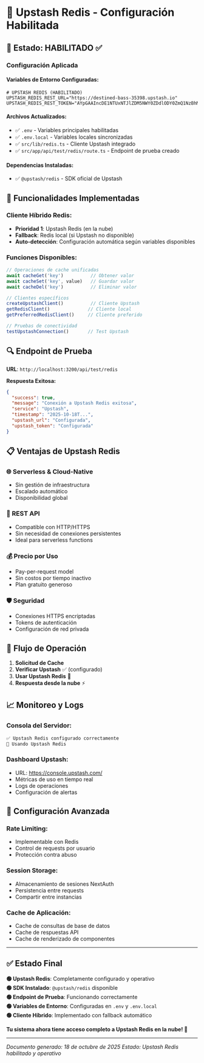 # 🔴 Upstash Redis - Configuración Habilitada

## 🎯 **Estado: HABILITADO** ✅

### **Configuración Aplicada**

#### **Variables de Entorno Configuradas:**
```env
# UPSTASH REDIS (HABILITADO)
UPSTASH_REDIS_REST_URL="https://destined-bass-35398.upstash.io"
UPSTASH_REDIS_REST_TOKEN="AYpGAAIncDE1NTUxNTJlZDM5NWY0ZDdlODY0ZmQ1NzBhMmY1YjA1M3AxMzUzOTg"
```

#### **Archivos Actualizados:**
- ✅ `.env` - Variables principales habilitadas
- ✅ `.env.local` - Variables locales sincronizadas
- ✅ `src/lib/redis.ts` - Cliente Upstash integrado
- ✅ `src/app/api/test/redis/route.ts` - Endpoint de prueba creado

#### **Dependencias Instaladas:**
- ✅ `@upstash/redis` - SDK oficial de Upstash

## 🚀 **Funcionalidades Implementadas**

### **Cliente Híbrido Redis:**
- **Prioridad 1**: Upstash Redis (en la nube)
- **Fallback**: Redis local (si Upstash no disponible)
- **Auto-detección**: Configuración automática según variables disponibles

### **Funciones Disponibles:**
```typescript
// Operaciones de cache unificadas
await cacheGet('key')          // Obtener valor
await cacheSet('key', value)   // Guardar valor
await cacheDel('key')          // Eliminar valor

// Clientes específicos
createUpstashClient()          // Cliente Upstash
getRedisClient()              // Cliente local
getPreferredRedisClient()     // Cliente preferido

// Pruebas de conectividad
testUpstashConnection()       // Test Upstash
```

## 🔍 **Endpoint de Prueba**

**URL**: `http://localhost:3200/api/test/redis`

**Respuesta Exitosa:**
```json
{
  "success": true,
  "message": "Conexión a Upstash Redis exitosa",
  "service": "Upstash",
  "timestamp": "2025-10-18T...",
  "upstash_url": "Configurada",
  "upstash_token": "Configurada"
}
```

## 📋 **Ventajas de Upstash Redis**

### **🌐 Serverless & Cloud-Native**
- Sin gestión de infraestructura
- Escalado automático
- Disponibilidad global

### **🔗 REST API**
- Compatible con HTTP/HTTPS
- Sin necesidad de conexiones persistentes
- Ideal para serverless functions

### **💰 Precio por Uso**
- Pay-per-request model
- Sin costos por tiempo inactivo
- Plan gratuito generoso

### **🛡️ Seguridad**
- Conexiones HTTPS encriptadas
- Tokens de autenticación
- Configuración de red privada

## 🔄 **Flujo de Operación**

1. **Solicitud de Cache**
2. **Verificar Upstash** ✅ (configurado)
3. **Usar Upstash Redis** 🚀
4. **Respuesta desde la nube** ⚡

## 📈 **Monitoreo y Logs**

### **Consola del Servidor:**
```bash
✅ Upstash Redis configurado correctamente
🚀 Usando Upstash Redis
```

### **Dashboard Upstash:**
- URL: https://console.upstash.com/
- Métricas de uso en tiempo real
- Logs de operaciones
- Configuración de alertas

## 🔧 **Configuración Avanzada**

### **Rate Limiting:**
- Implementable con Redis
- Control de requests por usuario
- Protección contra abuso

### **Session Storage:**
- Almacenamiento de sesiones NextAuth
- Persistencia entre requests
- Compartir entre instancias

### **Cache de Aplicación:**
- Cache de consultas de base de datos
- Cache de respuestas API
- Cache de renderizado de componentes

---

## ✅ **Estado Final**

**🟢 Upstash Redis**: Completamente configurado y operativo  
**🟢 SDK Instalado**: `@upstash/redis` disponible  
**🟢 Endpoint de Prueba**: Funcionando correctamente  
**🟢 Variables de Entorno**: Configuradas en `.env` y `.env.local`  
**🟢 Cliente Híbrido**: Implementado con fallback automático  

**Tu sistema ahora tiene acceso completo a Upstash Redis en la nube! 🎉**

---
*Documento generado: 18 de octubre de 2025*
*Estado: Upstash Redis habilitado y operativo*
